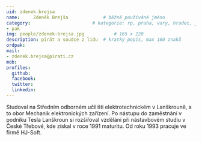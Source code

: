```yaml
---
uid: zdenek.brejsa
name:     Zdeněk Brejša      		# běžně používáné jméno
category:                 		# kategorie: rp, praha, vary, hradec, jmk, senat
- pak
img: people/zdenek-brejsa.jpg           # 165 x 220
description: pirát a soudce z lidu	# kratký popis, max 160 znaků
ordpak:
mail:
- zdenek.brejsa@pirati.cz
mob:
profiles:
  github:
  facebook:
  twitter:
  linkedin:
---
```

Studoval na Středním odborném učilišti elektrotechnickém v Lanškrouně, a to obor Mechanik elektronických zařízení. Po nástupu do zaměstnání v podniku Tesla Lanškroun si rozšiřoval vzdělání při nástavbovém studiu v České Třebové, kde získal v roce 1991 maturitu. Od roku 1993 pracuje ve firmě HJ-Soft.
